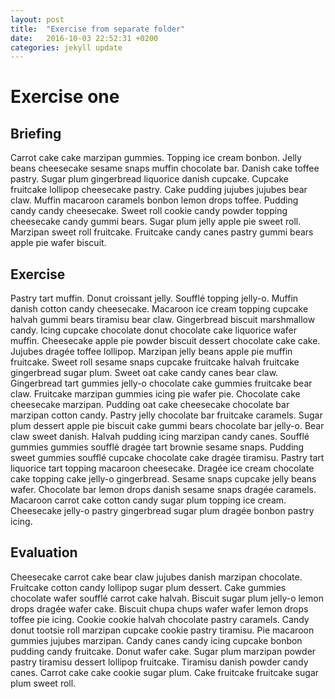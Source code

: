 ```yaml
---
layout: post
title:  "Exercise from separate folder"
date:   2016-10-03 22:52:31 +0200
categories: jekyll update
---
```


# Exercise one

## Briefing
Carrot cake cake marzipan gummies. Topping ice cream bonbon. Jelly beans cheesecake sesame snaps muffin chocolate bar. Danish cake toffee pastry. Sugar plum gingerbread liquorice danish cupcake. Cupcake fruitcake lollipop cheesecake pastry. Cake pudding jujubes jujubes bear claw. Muffin macaroon caramels bonbon lemon drops toffee. Pudding candy candy cheesecake. Sweet roll cookie candy powder topping cheesecake candy gummi bears. Sugar plum jelly apple pie sweet roll. Marzipan sweet roll fruitcake. Fruitcake candy canes pastry gummi bears apple pie wafer biscuit.

## Exercise
Pastry tart muffin. Donut croissant jelly. Soufflé topping jelly-o. Muffin danish cotton candy cheesecake. Macaroon ice cream topping cupcake halvah gummi bears tiramisu bear claw. Gingerbread biscuit marshmallow candy. Icing cupcake chocolate donut chocolate cake liquorice wafer muffin. Cheesecake apple pie powder biscuit dessert chocolate cake cake. Jujubes dragée toffee lollipop. Marzipan jelly beans apple pie muffin fruitcake. Sweet roll sesame snaps cupcake fruitcake halvah fruitcake gingerbread sugar plum. Sweet oat cake candy canes bear claw. Gingerbread tart gummies jelly-o chocolate cake gummies fruitcake bear claw. Fruitcake marzipan gummies icing pie wafer pie.
Chocolate cake cheesecake marzipan. Pudding oat cake cheesecake chocolate bar marzipan cotton candy. Pastry jelly chocolate bar fruitcake caramels. Sugar plum dessert apple pie biscuit cake gummi bears chocolate bar jelly-o. Bear claw sweet danish. Halvah pudding icing marzipan candy canes. Soufflé gummies gummies soufflé dragée tart brownie sesame snaps. Pudding sweet gummies soufflé cupcake chocolate cake dragée tiramisu. Pastry tart liquorice tart topping macaroon cheesecake. Dragée ice cream chocolate cake topping cake jelly-o gingerbread. Sesame snaps cupcake jelly beans wafer. Chocolate bar lemon drops danish sesame snaps dragée caramels. Macaroon carrot cake cotton candy sugar plum topping ice cream. Cheesecake jelly-o pastry gingerbread sugar plum dragée bonbon pastry icing.

## Evaluation
Cheesecake carrot cake bear claw jujubes danish marzipan chocolate. Fruitcake cotton candy lollipop sugar plum dessert. Cake gummies chocolate wafer soufflé carrot cake halvah. Biscuit sugar plum jelly-o lemon drops dragée wafer cake. Biscuit chupa chups wafer wafer lemon drops toffee pie icing. Cookie cookie halvah chocolate pastry caramels. Candy donut tootsie roll marzipan cupcake cookie pastry tiramisu. Pie macaroon gummies jujubes marzipan. Candy canes candy icing cupcake bonbon pudding candy fruitcake. Donut wafer cake. Sugar plum marzipan powder pastry tiramisu dessert lollipop fruitcake. Tiramisu danish powder candy canes. Carrot cake cake cookie sugar plum. Cake fruitcake fruitcake sugar plum sweet roll.

